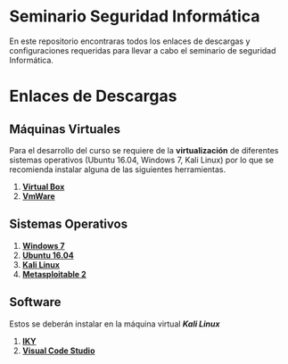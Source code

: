 # Seminario Seguridad Informática
En este repositorio encontraras todos los enlaces de descargas y configuraciones requeridas para llevar a cabo el seminario de seguridad Informática.

# Enlaces de Descargas
## Máquinas Virtuales 
Para el desarrollo del curso se requiere de la **virtualización** de diferentes sistemas operativos (Ubuntu 16.04, Windows 7, Kali Linux) por lo que se recomienda instalar alguna de las siguientes herramientas.
1. **[Virtual Box](https://www.virtualbox.org/wiki/Downloads)**
1. **[VmWare](https://www.vmware.com/co/products/workstation-player/workstation-player-evaluation.html)**
## Sistemas Operativos
1. **[Windows 7](https://developer.microsoft.com/en-us/microsoft-edge/tools/vms/)**
1. **[Ubuntu 16.04](https://releases.ubuntu.com/16.04/)**
1. **[Kali Linux](https://www.kali.org/downloads/)**
1. **[Metasploitable 2](https://sourceforge.net/projects/metasploitable/files/Metasploitable2/)**
## Software
Estos se deberán instalar en la máquina virtual ***Kali Linux***
1. **[IKY](https://kennbroorg.gitlab.io/ikyweb/)**
1. **[Visual Code Studio](https://code.visualstudio.com/)**
